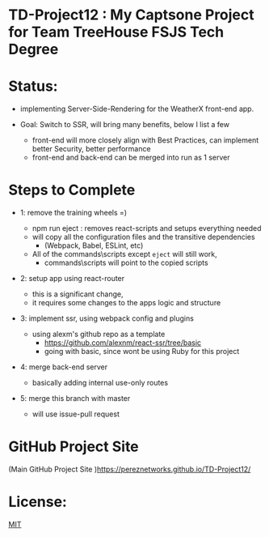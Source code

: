 # TD-Project12 : My Captsone Project for Team TreeHouse FSJS Tech Degree

# Status:

  - implementing Server-Side-Rendering for the WeatherX front-end app.

  - Goal: Switch to SSR, will bring many benefits, below I list a few
    - front-end will more closely align with Best Practices, can implement better Security, better performance
    - front-end and back-end can be merged into run as 1 server

# Steps to Complete

  - 1: remove the training wheels =)
    - npm run eject : removes react-scripts and setups everything needed
    - will copy all the configuration files and the transitive dependencies
      - (Webpack, Babel, ESLint, etc)
    - All of the commands\scripts except `eject` will still work,
      - commands\scripts will point to the copied scripts

  - 2: setup app using react-router
      - this is a significant change,
      - it requires some changes to the apps logic and structure

  - 3: implement ssr, using webpack config and plugins
      - using alexm's github repo as a template
        - https://github.com/alexnm/react-ssr/tree/basic
        - going with basic, since wont be using Ruby for this project

  - 4: merge back-end server
      - basically adding internal use-only routes

  - 5: merge this branch with master
      - will use issue-pull request

# GitHub Project Site

(Main GitHub Project Site )https://pereznetworks.github.io/TD-Project12/

# License:

[MIT](https://github.com/pereznetworks/TD-Project12/blob/master/LICENSE)
